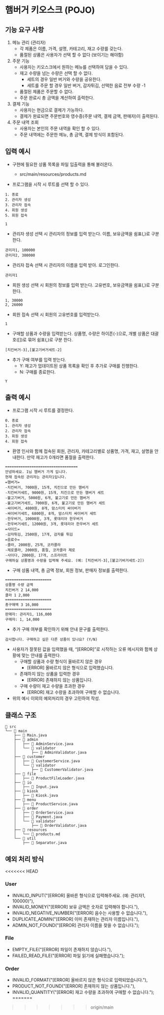 # 햄버거 키오스크 (POJO)

## 기능 요구 사항

1. 메뉴 관리 (관리자)
   - 각 제품은 이름, 가격, 설명, 카테고리, 재고 수량를 갖는다.
   - 품절된 상품은 사용자가 선택 할 수 없다 (보이기는 해야함)
2. 주문 기능
   - 사용자는 키오스크에서 원하는 메뉴를 선택하여 담을 수 있다.
   - 재고 수량을 넘는 수량은 선택 할 수 없다.
     - 세트의 경우 일반 버거와 수량을 공유한다.
     - 세트를 주문 할 경우 일반 버거, 감자튀김, 선택한 음료 전부 수량 -1
   - 품절된 제품은 주문할 수 없다.
   - 주문 완료시 총 금액을 계산하여 출력한다.
3. 결제 기능
   - 사용자는 현금으로 결제가 가능하다.
   - 결제가 완료되면 주문번호와 영수증(주문 내역, 결제 금액, 판매자)이 출력된다.
4. 주문 내역 조회
   - 사용자는 본인의 주문 내역을 확인 할 수 있다.
   - 주문 내역에는 주문한 메뉴, 총 금액, 결제 방식이 포함된다.

## 입력 예시
- 구현에 필요한 상품 목록을 파일 입출력을 통해 불러온다.
  - src/main/resources/products.md


- 프로그램을 시작 시 루트를 선택 할 수 있다.
~~~
1. 종료
2. 관리자 생성
3. 관리자 접속
4. 회원 생성
5. 회원 접속
~~~

```
1
```

- 관리자 생성 선택 시 관리자의 정보를 입력 받는다. 이름, 보유금액을 쉼표(,)로 구분한다.
```
관리자1, 100000
관리자2, 300000
```
- 관리자 접속 선택 시 관리자의 이름을 입력 받아. 로그인한다.
```
관리자1
```
- 회원 생성 선택 시 회원의 정보를 입력 받는다. 고유번호, 보유금액을 쉼표(,)로 구분한다.
```
1, 30000
2, 26000
```

- 회원 접속 선택 시 회원의 고유번호를 입력받는다.
```
1
```
- 구매할 상품과 수량을 입력받는다. 상품명, 수량은 하이픈(-)으로, 개별 상품은 대괄호([])로 묶어 쉼표(,)로 구분
한다.
```
[치킨버거-3],[불고기버거세트-2]
```
- 추가 구매 여부를 입력 받는다.
  - Y: 재고가 업데이트된 상품 목록을 확인 후 추가로 구매를 진행한다.
  - N: 구매를 종료한다.
~~~
Y
~~~

## 출력 예시
- 프로그램 시작 시 루트를 결정한다.
```
0. 종료
1. 관리자 생성
2. 관리자 접속
3. 회원 생성
4. 회원 접속
```

- 환영 인사와 함께 접속된 회원, 관리자, 카테고리별로 상품명, 가격, 재고, 설명을 안내한다. 만약 재고가 0개라면
품절을 출력한다.
```
=================================
안녕하세요. 1님 햄버거 가게 입니다.
현재 접속된 관리자는 관리자1입니다.
=햄버거=
-치킨버거, 7000원, 15개, 치킨으로 만든 햄버거
-치킨버거세트, 9000원, 15개, 치킨으로 만든 햄버거 세트
-불고기버거, 5000원, 6개, 불고기로 만든 햄버거
-불고기버거세트, 7000원, 6개, 불고기로 만든 햄버거 세트
-싸이버거, 4800원, 8개, 맘스터치 싸이버거
-싸이버거세트, 6800원, 8개, 맘스터치 싸이버거 세트
-한우버거, 10000원, 3개, 롯데리아 한우버거
-한우버거세트, 12000원, 3개, 롯데리아 한우버거 세트
=사이드=
-감자튀김, 2500원, 17개, 감자를 튀김
=음료수=
-콜라, 2000원, 25개, 코카콜라
-제로콜라, 2000원, 품절, 코카콜라 제로
-사이다, 2000원, 17개, 스프라이트
구매하실 상품명과 수량을 입력해 주세요. (예: [치킨버거-3],[불고기버거세트-2])
```

- 구매 상품 내역, 총 금액 정보, 회원 정보, 판매자 정보를 출력한다.

```
=====================
상품명 수량 금액
치킨버거 2 14,000
콜라 1 2,000
=====================
총구매액 3 16,000
=====================
판매자: 관리자1, 116,000
구매자: 1, 14,000
```

- 추가 구매 여부를 확인하기 위해 안내 문구를 출력한다.

```
감사합니다. 구매하고 싶은 다른 상품이 있나요? (Y/N)
```
- 사용자가 잘못된 값을 입력했을 때, “[ERROR]”로 시작하는 오류 메시지와 함께 상황에 맞는 안내를 출력한다.
  - 구매할 상품과 수량 형식이 올바르지 않은 경우
    - [ERROR] 올바르지 않은 형식으로 입력했습니다.
  - 존재하지 않는 상품을 입력한 경우
    - [ERROR] 존재하지 않는 상품입니다.
  - 구매 수량이 재고 수량을 초과한 경우
    - [ERROR] 재고 수량을 초과하여 구매할 수 없습니다.
- 위의 예시 이외의 예외처리의 경우 고민하여 작성.

## 클래스 구조
~~~
📂 src
└── 📂 main
    ├── 📄 Main.java
    ├── 📂 admin
    │   ├── 📄 AdminService.java
    │   └── 📂 validator
    │       ├── 📄 AdminValidator.java
    ├── 📂 customer
    │   ├── 📄 CustomerService.java
    │   └── 📂 validator
    │       ├── 📄 CustomerValidator.java
    ├── 📂 file
    │   ├── 📄 ProductFileLoader.java
    ├── 📂 io
    │   ├── 📄 Input.java
    ├── 📂 kiosk
    │   ├── 📄 Kiosk.java
    ├── 📂 menu
    │   ├── 📄 ProductService.java
    ├── 📂 order
    │   ├── 📄 OrderService.java
    │   ├── 📄 Payment.java
    │   └── 📂 validator
    │       ├── 📄 OrderValidator.java
    ├── 📂 resources
    │   └── 📄 products.md
    └── 📂 util
        ├── 📄 Separator.java
~~~

## 예외 처리 방식
<<<<<<< HEAD
### User
- INVALID_INPUT("[ERROR] 올바른 형식으로 입력해주세요. (예: 관리자1, 100000)"),
- INVALID_MONEY("[ERROR] 보유 금액은 숫자로 입력해야 합니다."),
- INVALID_NEGATIVE_NUMBER("[ERROR] 음수는 사용할 수 없습니다."),
- DUPLICATE_ADMIN("[ERROR] 이미 존재하는 관리자 이름입니다."),
- ADMIN_NOT_FOUND("[ERROR] 관리자 이름을 찾을 수 없습니다.");

### File
- EMPTY_FILE("[ERROR] 파일이 존재하지 않습니다."),
- FAILED_READ_FILE("[ERROR] 파일 읽기에 실패했습니다.");

### Order
- INVALID_FORMAT("[ERROR] 올바르지 않은 형식으로 입력되었습니다."),
- PRODUCT_NOT_FOUND("[ERROR] 존재하지 않는 상품입니다."),
- INVALID_QUANTITY("[ERROR] 재고 수량을 초과하여 구매할 수 없습니다.");
=======
>>>>>>> origin/main
